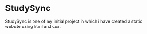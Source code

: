 # StudySync
StudySync is one of my initial project in which i have created a static website using html and css.
